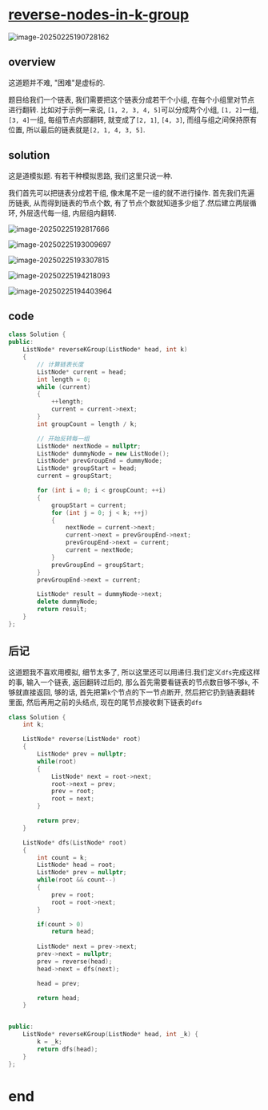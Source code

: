 # [reverse-nodes-in-k-group](https://leetcode.cn/problems/reverse-nodes-in-k-group)

![image-20250225190728162](https://md-wind.oss-cn-nanjing.aliyuncs.com/md/20250225190728327.png)

## overview

这道题并不难, "困难"是虚标的.

题目给我们一个链表, 我们需要把这个链表分成若干个小组, 在每个小组里对节点进行翻转.   比如对于示例一来说, `[1, 2, 3, 4, 5]`可以分成两个小组, `[1, 2]`一组, `[3, 4]`一组, 每组节点内部翻转, 就变成了`[2, 1]`, `[4, 3]`, 而组与组之间保持原有位置, 所以最后的链表就是`[2, 1, 4, 3, 5]`.

## solution

这是道模拟题.   有若干种模拟思路, 我们这里只说一种.

 我们首先可以把链表分成若干组, 像末尾不足一组的就不进行操作.   首先我们先遍历链表, 从而得到链表的节点个数, 有了节点个数就知道多少组了.然后建立两层循环, 外层迭代每一组, 内层组内翻转.

![image-20250225192817666](https://md-wind.oss-cn-nanjing.aliyuncs.com/md/20250225192817735.png)

![image-20250225193009697](https://md-wind.oss-cn-nanjing.aliyuncs.com/md/20250225193009756.png)

![image-20250225193307815](https://md-wind.oss-cn-nanjing.aliyuncs.com/md/20250225193307890.png)

![image-20250225194218093](https://md-wind.oss-cn-nanjing.aliyuncs.com/md/20250225194218161.png)

![image-20250225194403964](https://md-wind.oss-cn-nanjing.aliyuncs.com/md/20250225194404019.png) 

## code

```cpp
class Solution {
public:
    ListNode* reverseKGroup(ListNode* head, int k) 
    {
        // 计算链表长度
        ListNode* current = head;
        int length = 0;
        while (current)
        {
            ++length;
            current = current->next;
        }
        int groupCount = length / k;

        // 开始反转每一组
        ListNode* nextNode = nullptr;
        ListNode* dummyNode = new ListNode();
        ListNode* prevGroupEnd = dummyNode;
        ListNode* groupStart = head;
        current = groupStart;

        for (int i = 0; i < groupCount; ++i)
        {
            groupStart = current;
            for (int j = 0; j < k; ++j)
            {
                nextNode = current->next;
                current->next = prevGroupEnd->next;
                prevGroupEnd->next = current;
                current = nextNode;
            }
            prevGroupEnd = groupStart;
        }
        prevGroupEnd->next = current;

        ListNode* result = dummyNode->next;
        delete dummyNode;
        return result;
    }
};
```

## 后记

这道题我不喜欢用模拟, 细节太多了, 所以这里还可以用递归.我们定义`dfs`完成这样的事, 输入一个链表, 返回翻转过后的, 那么首先需要看链表的节点数目够不够`k`, 不够就直接返回, 够的话, 首先把第`k`个节点的下一节点断开, 然后把它扔到链表翻转里面, 然后再用之前的头结点, 现在的尾节点接收剩下链表的`dfs`

```cpp
class Solution {
    int k;

    ListNode* reverse(ListNode* root)
    {
        ListNode* prev = nullptr;
        while(root)
        {
            ListNode* next = root->next;
            root->next = prev;
            prev = root;
            root = next;
        }

        return prev;
    }

    ListNode* dfs(ListNode* root)
    {
        int count = k;
        ListNode* head = root;
        ListNode* prev = nullptr;
        while(root && count--)
        {
            prev = root;
            root = root->next;
        }

        if(count > 0)
            return head;
        
        ListNode* next = prev->next;
        prev->next = nullptr;
        prev = reverse(head);
        head->next = dfs(next);

        head = prev;

        return head;
    }


public:
    ListNode* reverseKGroup(ListNode* head, int _k) {
        k = _k;
        return dfs(head);
    }
};
```

# end